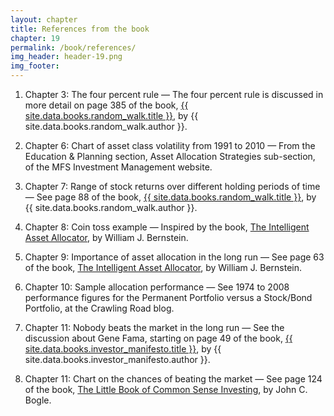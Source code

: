```yaml
---
layout: chapter
title: References from the book
chapter: 19
permalink: /book/references/
img_header: header-19.png
img_footer: 
---
```


1. Chapter 3: The four percent rule — The four percent rule is discussed in more detail on page 385 of the book, <a href="{{ site.data.books.random_walk.url }}">{{ site.data.books.random_walk.title }}</a>, by {{ site.data.books.random_walk.author }}.

2. Chapter 6: Chart of asset class volatility from 1991 to 2010 — From the Education & Planning section, Asset Allocation Strategies sub-section, of the MFS Investment Management website.

3. Chapter 7: Range of stock returns over different holding periods of time — See page 88 of the book, <a href="{{ site.data.books.random_walk.url }}">{{ site.data.books.random_walk.title }}</a>, by {{ site.data.books.random_walk.author }}.

4. Chapter 8: Coin toss example — Inspired by the book, <a href="https://www.amazon.com/Intelligent-Asset-Allocator-Portfolio-Maximize-ebook/dp/B005XM6NRY/makalu-20/">The Intelligent Asset Allocator</a>, by William J. Bernstein.

5. Chapter 9: Importance of asset allocation in the long run — See page 63 of the book, <a href="https://www.amazon.com/Intelligent-Asset-Allocator-Portfolio-Maximize-ebook/dp/B005XM6NRY/makalu-20/">The Intelligent Asset Allocator</a>, by William J. Bernstein.

6. Chapter 10: Sample allocation performance — See 1974 to 2008 performance figures for the Permanent Portfolio versus a Stock/Bond Portfolio, at the Crawling Road blog.

7. Chapter 11: Nobody beats the market in the long run — See the discussion about Gene Fama, starting on page 49 of the book, <a href="{{ site.data.books.investor_manifesto.url }}">{{ site.data.books.investor_manifesto.title }}</a>, by {{ site.data.books.investor_manifesto.author }}.

8. Chapter 11: Chart on the chances of beating the market — See page 124 of the book, <a href="https://www.amazon.com/Little-Book-Common-Sense-Investing-ebook/dp/B075Z6HSCJ/makalu-20/">The Little Book of Common Sense Investing</a>, by John C. Bogle.